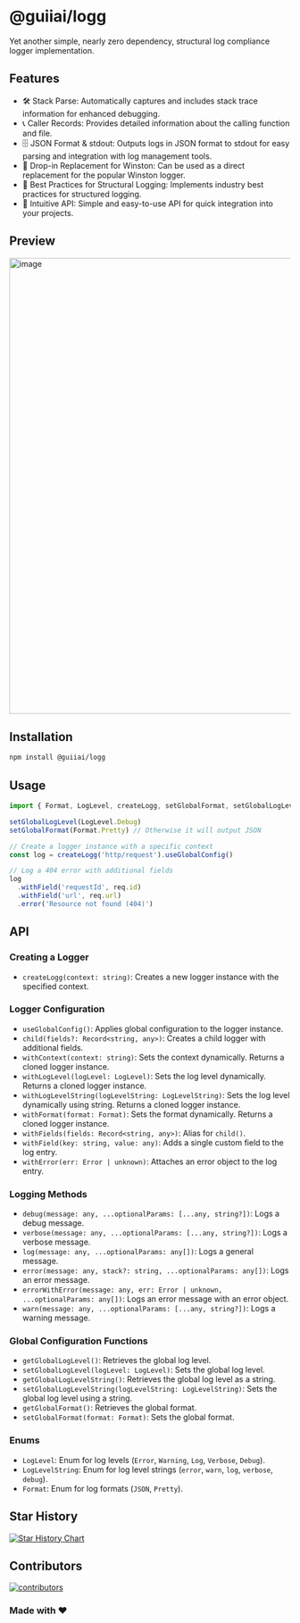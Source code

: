 # @guiiai/logg

Yet another simple, nearly zero dependency, structural log compliance logger implementation.

## Features

- 🛠️ Stack Parse: Automatically captures and includes stack trace information for enhanced debugging.
- 📞 Caller Records: Provides detailed information about the calling function and file.
- 🗄️ JSON Format & stdout: Outputs logs in JSON format to stdout for easy parsing and integration with log management tools.
- 🔄 Drop-in Replacement for Winston: Can be used as a direct replacement for the popular Winston logger.
- 📏 Best Practices for Structural Logging: Implements industry best practices for structured logging.
- 🧩 Intuitive API: Simple and easy-to-use API for quick integration into your projects.

## Preview
<img width="817" alt="image" src="https://github.com/user-attachments/assets/1cd7efb2-2257-409b-8011-7de69320f2be">

## Installation

```bash
npm install @guiiai/logg
```

## Usage

```javascript
import { Format, LogLevel, createLogg, setGlobalFormat, setGlobalLogLevel } from '@guiiai/logg'

setGlobalLogLevel(LogLevel.Debug)
setGlobalFormat(Format.Pretty) // Otherwise it will output JSON

// Create a logger instance with a specific context
const log = createLogg('http/request').useGlobalConfig()

// Log a 404 error with additional fields
log
  .withField('requestId', req.id)
  .withField('url', req.url)
  .error('Resource not found (404)')
```

## API

### Creating a Logger

- `createLogg(context: string)`: Creates a new logger instance with the specified context.

### Logger Configuration

- `useGlobalConfig()`: Applies global configuration to the logger instance.
- `child(fields?: Record<string, any>)`: Creates a child logger with additional fields.
- `withContext(context: string)`: Sets the context dynamically. Returns a cloned logger instance.
- `withLogLevel(logLevel: LogLevel)`: Sets the log level dynamically. Returns a cloned logger instance.
- `withLogLevelString(logLevelString: LogLevelString)`: Sets the log level dynamically using string. Returns a cloned logger instance.
- `withFormat(format: Format)`: Sets the format dynamically. Returns a cloned logger instance.
- `withFields(fields: Record<string, any>)`: Alias for `child()`.
- `withField(key: string, value: any)`: Adds a single custom field to the log entry.
- `withError(err: Error | unknown)`: Attaches an error object to the log entry.

### Logging Methods

- `debug(message: any, ...optionalParams: [...any, string?])`: Logs a debug message.
- `verbose(message: any, ...optionalParams: [...any, string?])`: Logs a verbose message.
- `log(message: any, ...optionalParams: any[])`: Logs a general message.
- `error(message: any, stack?: string, ...optionalParams: any[])`: Logs an error message.
- `errorWithError(message: any, err: Error | unknown, ...optionalParams: any[])`: Logs an error message with an error object.
- `warn(message: any, ...optionalParams: [...any, string?])`: Logs a warning message.

### Global Configuration Functions

- `getGlobalLogLevel()`: Retrieves the global log level.
- `setGlobalLogLevel(logLevel: LogLevel)`: Sets the global log level.
- `getGlobalLogLevelString()`: Retrieves the global log level as a string.
- `setGlobalLogLevelString(logLevelString: LogLevelString)`: Sets the global log level using a string.
- `getGlobalFormat()`: Retrieves the global format.
- `setGlobalFormat(format: Format)`: Sets the global format.

### Enums

- `LogLevel`: Enum for log levels (`Error`, `Warning`, `Log`, `Verbose`, `Debug`).
- `LogLevelString`: Enum for log level strings (`error`, `warn`, `log`, `verbose`, `debug`).
- `Format`: Enum for log formats (`JSON`, `Pretty`).

## Star History

[![Star History Chart](https://api.star-history.com/svg?repos=guiiai/logg&type=Date)](https://star-history.com/#guiiai/logg&Date)


## Contributors

[![contributors](https://contrib.rocks/image?repo=guiiai/logg)](https://github.com/guiiai/logg/graphs/contributors)

### Made with ❤
